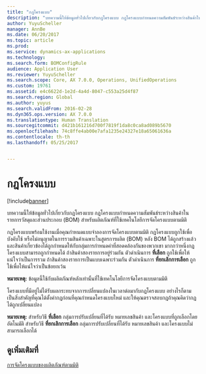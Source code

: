 ```yaml
---
title: "กฎโครงแบบ"
description: "บทความนี้ให้ข้อมูลทั่วไปเกี่ยวกับกฎโครงแบบ กฎโครงแบบกำหนดความสัมพันธ์ระหว่างสินค้าในรายการวัสดุและส่วนประกอบ (BOM) สำหรับผลิตภัณฑ์ที่ใช้เทคโนโลยีการจัดโครงแบบตามมิติ"
author: YuyuScheller
manager: AnnBe
ms.date: 06/20/2017
ms.topic: article
ms.prod: 
ms.service: dynamics-ax-applications
ms.technology: 
ms.search.form: BOMConfigRule
audience: Application User
ms.reviewer: YuyuScheller
ms.search.scope: Core, AX 7.0.0, Operations, UnifiedOperations
ms.custom: 19761
ms.assetid: e4c6622d-1e2d-4a4d-8047-c553a25d4f87
ms.search.region: Global
ms.author: yuyus
ms.search.validFrom: 2016-02-28
ms.dyn365.ops.version: AX 7.0.0
ms.translationtype: Human Translation
ms.sourcegitcommit: d421b161216d700f7819f1da8c0ca8ad089b5670
ms.openlocfilehash: 74c8ffe4ab00e7afa1235e24327e18a65061636a
ms.contentlocale: th-th
ms.lasthandoff: 05/25/2017


---
```


# <a name="configuration-rules"></a>กฎโครงแบบ

[!include[banner](../includes/banner.md)]


บทความนี้ให้ข้อมูลทั่วไปเกี่ยวกับกฎโครงแบบ กฎโครงแบบกำหนดความสัมพันธ์ระหว่างสินค้าในรายการวัสดุและส่วนประกอบ (BOM) สำหรับผลิตภัณฑ์ที่ใช้เทคโนโลยีการจัดโครงแบบตามมิติ

กฎโครงแบบพร้อมใช้งานเมื่อคุณกำหนดแบบจำลองการจัดโครงแบบตามมิติ กฎโครงแบบถูกใช้เพื่อบังคับใช้ หรือไม่อนุญาตในการรวมสินค้าเฉพาะในสูตรการผลิต (BOM) หลัง BOM ได้ถูกสร้างแล้วและสินค้าเกี่ยวข้องได้ถูกกำหนดให้กับกลุ่มการกำหนดค่าที่สอดคล้องกันของพวกเขา มากกว่าหนึ่งกฎโครงแบบสามารถถูกกำหนดได้ ถ้าสินค้าสองรายการอยู่ร่วมกัน ตัวดำเนินการ **ที่เลือก** ถูกใช้เพื่อให้แน่ใจว่าเป็นการรวม ถ้าสินค้าสองรายการเป็นแบบเฉพาะร่วมกัน ตัวดำเนินการ **ที่ยกเลิกการเลือก** ถูกใช้เพื่อให้แน่ใจว่าเป็นข้อยกเว้น  

**หมายเหตุ:** ข้อมูลนี้ใช้กับผลิตภัณฑ์หลักเท่านั้นที่ใช้เทคโนโลยีการจัดโครงแบบตามมิติ  

โครงแบบที่มีอยู่ไม่ได้รับผลกระทบจากการเปลี่ยนแปลงในเวลาต่อมากับกฎโครงแบบ อย่างไรก็ตาม เป็นสิ่งสำคัญที่คุณได้ตั้งค่ากฎก่อนที่คุณกำหนดโครงแบบใหม่ และให้คุณตรวจสอบกฎถ้าคุณคิดว่ากฏได้ถูกเปลี่ยนแปลง  

**หมายเหตุ:** สำหรับวิธี **ที่เลือก** กลุ่มการปรับเปลี่ยนที่ได้รับ หมายเลขสินค้า และโครงแบบที่ถูกเลือกโดยอัตโนมัติ สำหรับวิธี **ที่ยกเลิกการเลือก** กลุ่มการปรับเปลี่ยนที่ได้รับ หมายเลขสินค้า และโครงแบบไม่สามารถเลือกได้

<a name="see-also"></a>ดูเพิ่มเติมที่
--------

[การจัดโครงแบบของผลิตภัณฑ์ตามมิติ](dimension-based-product-configuration.md)




